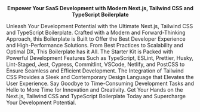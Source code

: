 <div align="center">
  <strong>Empower Your SaaS Development with Modern Next.js, Tailwind CSS and TypeScript Boilerplate
  </strong>
</div>
<p>
Unleash Your Development Potential with the Ultimate Next.js, Tailwind CSS and TypeScript Boilerplate. Crafted with a Modern and Forward-Thinking Approach, this Boilerplate is Built to Offer the Best Developer Experience and High-Performance Solutions. From Best Practices to Scalability and Optimal DX, This Boilerplate has it All. The Starter Kit is Packed with Powerful Development Features Such as TypeScript, ESLint, Prettier, Husky, Lint-Staged, Jest, Cypress, Commitlint, VSCode, Netlify, and PostCSS to Ensure Seamless and Efficient Development. The Integration of Tailwind CSS Provides a Sleek and Contemporary Design Language that Elevates the User Experience. Say Goodbye to Time-Consuming Development Tasks and Hello to More Time for Innovation and Creativity. Get Your Hands on the Next.js, Tailwind CSS and TypeScript Boilerplate Today and Supercharge Your Development Potential.
</p>